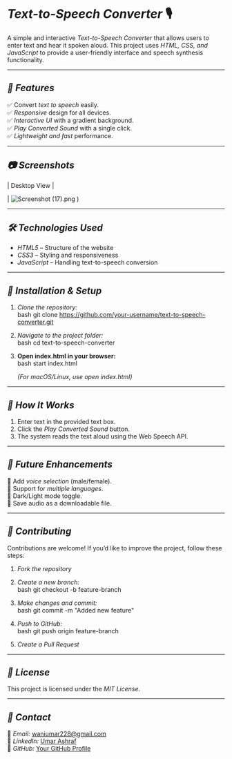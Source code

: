 # *Text-to-Speech Converter* 🎙  

A simple and interactive *Text-to-Speech Converter* that allows users to enter text and hear it spoken aloud. This project uses *HTML, CSS, and JavaScript* to provide a user-friendly interface and speech synthesis functionality.  

---

## *🚀 Features*  
✅ Convert *text to speech* easily.  
✅ *Responsive* design for all devices.  
✅ *Interactive UI* with a gradient background.  
✅ *Play Converted Sound* with a single click.  
✅ *Lightweight and fast* performance.  

---

## *📷 Screenshots*  

| Desktop View |  

| ![Screenshot (17).png](#) )  

---

## *🛠 Technologies Used*  
- *HTML5* – Structure of the website  
- *CSS3* – Styling and responsiveness  
- *JavaScript* – Handling text-to-speech conversion  

---

## *📌 Installation & Setup*  

1. *Clone the repository:*  
   bash
   git clone https://github.com/your-username/text-to-speech-converter.git
   
2. *Navigate to the project folder:*  
   bash
   cd text-to-speech-converter
   
3. **Open index.html in your browser:**  
   bash
   start index.html
     
   *(For macOS/Linux, use open index.html)*  

---

## *🎤 How It Works*  
1. Enter text in the provided text box.  
2. Click the *Play Converted Sound* button.  
3. The system reads the text aloud using the Web Speech API.  

---

## *🎯 Future Enhancements*  
🔹 Add *voice selection* (male/female).  
🔹 Support for *multiple languages*.  
🔹 Dark/Light mode toggle.  
🔹 Save audio as a downloadable file.  

---

## *🤝 Contributing*  
Contributions are welcome! If you’d like to improve the project, follow these steps:  

1. *Fork the repository*  
2. *Create a new branch:*  
   bash
   git checkout -b feature-branch
   
3. *Make changes and commit:*  
   bash
   git commit -m "Added new feature"
   
4. *Push to GitHub:*  
   bash
   git push origin feature-branch
   
5. *Create a Pull Request*  

---

## *📜 License*  
This project is licensed under the *MIT License*.  

---

## *📩 Contact*  
📧 *Email:* waniumar228@gmail.com  
🔗 *LinkedIn:* [Umar Ashraf](www.linkedin.com/in/umar-ashraf-b15655275)  
🔗 *GitHub:* [Your GitHub Profile](https://github.com/your-Umar7406)  
